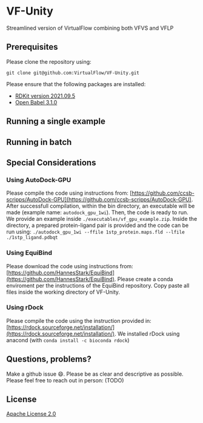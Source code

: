 # VF-Unity
Streamlined version of VirtualFlow combining both VFVS and VFLP


## Prerequisites
Please clone the repository using: 
```
git clone git@github.com:VirtualFlow/VF-Unity.git
```
Please ensure that the following packages are installed: 
- [RDKit version 2021.09.5](https://www.rdkit.org/docs/Install.html)
- [Open Babel 3.1.0](https://openbabel.org/docs/dev/Installation/install.html)



## Running a single example



## Running in batch 


## Special Considerations
### Using AutoDock-GPU
Please compile the code using instructions from: [https://github.com/ccsb-scripps/AutoDock-GPU](https://github.com/ccsb-scripps/AutoDock-GPU). 
After successfull compilation, within the bin directory, an executable will be made (example name: `autodock_gpu_1wi`). Then, the code is ready to run. 
We provide an example inside `./executables/vf_gpu_example.zip`. Inside the directory, a prepared protein-ligand pair is provided and the code can be run 
using: `./autodock_gpu_1wi --ffile 1stp_protein.maps.fld --lfile ./1stp_ligand.pdbqt`


### Using EquiBind
Please download the code using instructions from: [https://github.com/HannesStark/EquiBind](https://github.com/HannesStark/EquiBind). 
Please create a conda enviroment per the instructions of the EquiBind repository. 
Copy paste all files inside the working directory of VF-Unity. 


### Using rDock
Please compile the code using the instruction provided in: [https://rdock.sourceforge.net/installation/](https://rdock.sourceforge.net/installation/). 
We installed rDock using anacond (with `conda install -c bioconda rdock`)


## Questions, problems?
Make a github issue 😄. Please be as clear and descriptive as possible. Please feel free to reach
out in person: (TODO)

## License

[Apache License 2.0](https://choosealicense.com/licenses/apache-2.0/)

